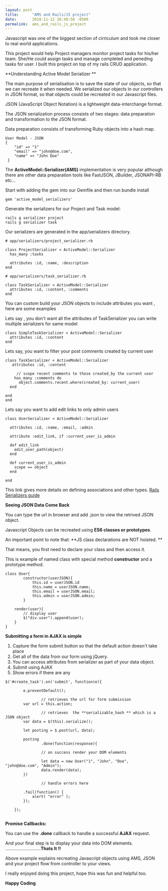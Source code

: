 ```yaml
---
layout: post
title:      "AMS and Rails/JS project"
date:       2018-11-12 20:49:58 -0500
permalink:  ams_and_rails_js_project
---
```



Javascript was one of the biggest section of cirriculum and took me closer to real world applications. 

This project would help Project managers monitor project tasks for his/her team. She/He could assign tasks and manage completed and peneding tasks for user. I built this project on top of my rails CRUD application. 


**Understanding Active Model Serializer **

The main purpose of serialisation is to save the state of our objects, so that we can recreate it when needed. 
We serialized our objects in our controllers in JSON format, so that objects could be recreated in our Javascript files.

JSON (JavaScript Object Notation) is a lightweight data-interchange format. 

The JSON serialization process consists of two stages: 
data preparation 
and transformation to the JSON format.

Data preparation consists of transforming Ruby objects into a hash map.

```
User Model - JSON
{
	"id" => "1"
	"email" => "john@doe.com",  
 	"name" => "John Doe"
 }
```

The **ActiveModel::Serializer(AMS)** implementation is very popular although there are other data preparation tools like  FastJSON, JBuilder, JSONAPI-RB etc...

Start with adding the gem into our Gemfile and then run bundle install

```
gem 'active_model_serializers'
```

Generate the serializers for our Project and Task model:
```
rails g serializer project
rails g serializer task
```

Our serializers are generated in the app/serializers directory. 
```
# app/serializers/project_serializer.rb

class ProjectSerializer < ActiveModel::Serializer
  has_many :tasks

  attributes :id, :name, :description
end

# app/serializers/task_serializer.rb

class TaskSerializer < ActiveModel::Serializer
  attributes :id, :content, :comments
end

```


You can custom build your JSON objects to include attributes you want , here are some examples

Lets say , you don't want all the attributes of TaskSerializer you can write multiple serializers for same model

```
class SimpleTaskSerializer < ActiveModel::Serializer
  attributes :id, :content
end
```

Lets say, you want to filter your post comments created by current user

```
class TaskSerializer < ActiveModel::Serializer
   attributes :id, :content
	 
	 // scope recent comments to those created_by the current user
    has_many :comments do
      object.comments.recent.where(created_by: current_user)
  end
	
end
end 

```


Lets say you want to add edit links to only admin users

```
class UserSerializer < ActiveModel::Serializer

  attributes :id, :name, :email, :admin
	
  attribute :edit_link, if :current_user_is_admin
  
  def edit_link
    edit_user_path(object)
  end 
  
  def current_user_is_admin
    scope == object
  end
	
end
```

This link gives more details on defining associations and other types.
[Rails Serializers guide](https://github.com/rails-api/active_model_serializers/blob/v0.10.6/docs/general/serializers.md)

**Seeing JSON Data Come Back**

You can type the url in browser and add .json to view the retrived JSON object. 

Javascript Objects can be recreated using **ES6 classes or prototypes**.

An important point to note that:
**JS class declarations are NOT hoisted. **

That means, you first need to declare your class and then access it.

This is example of named class with special method **constructor** and a prototype method.

```
class User{
        constructor(userJSON){
            this.id = userJSON.id
            this.name = userJSON.name;            
            this.email = userJSON.email;
            this.admin = userJSON.admin;           
        }

	render(user){
		// display user	
		$("div.user").append(user);
	}
}

```

**Submitting a form in AJAX is simple**

1. Capture the form submit button so that the default action doesn't take place
2. Get all of the data from our form using jQuery. 
3. You can access attributes from serializer as part of your data object.
4. Submit using AJAX
5. Show errors if there are any

```
$('#create_task').on('submit', function(e){   

        e.preventDefault();
				
				// retrieves the url for form submission 
        var url = this.action;
				
				// retrieves  the **serializable_hash ** which is a JSON object 
        var data = $(this).serialize();
             
        let posting = $.post(url, data);
        
        posting
				.done(function(response){
        
				// on success render your DOM elements

                let data = new User("1", "John", "Doe", "john@doe.com", "Admin");
                data.render(data);
        })
				
				// handle errors here
				
        .fail(function() {
            alert( "error" );
        });
        
    });    


```

**Promise Callbacks:** 

You can use the **.done** callback to handle a successful **AJAX** request.  

And your final step is to display your data into DOM elements. ............................**Thats It !!**

Above example explains recreating Javascript objects using AMS, JSON and
your project flow from controller to your views. 

I really enjoyed doing this project, hope this was fun and helpful too. 

**Happy Coding**   




